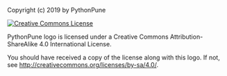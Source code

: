 Copyright (c) 2019 by PythonPune

<a rel="license" href="http://creativecommons.org/licenses/by-sa/4.0/"><img alt="Creative Commons License" style="border-width:0" src="https://i.creativecommons.org/l/by-sa/4.0/88x31.png" /></a>

PythonPune logo is licensed under a Creative Commons
Attribution-ShareAlike 4.0 International License.

You should have received a copy of the license along with this
logo. If not, see <http://creativecommons.org/licenses/by-sa/4.0/>.
